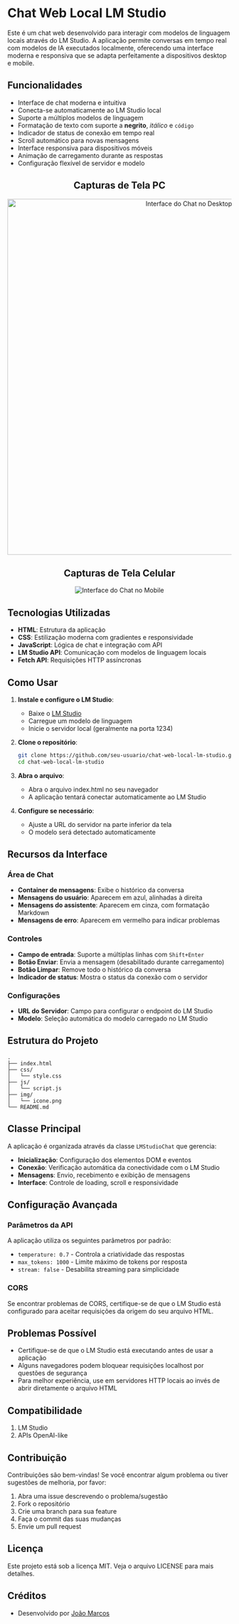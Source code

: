 # Chat Web Local LM Studio

Este é um chat web desenvolvido para interagir com modelos de linguagem locais através do LM Studio. A aplicação permite conversas em tempo real com modelos de IA executados localmente, oferecendo uma interface moderna e responsiva que se adapta perfeitamente a dispositivos desktop e mobile.

## Funcionalidades

- Interface de chat moderna e intuitiva
- Conecta-se automaticamente ao LM Studio local
- Suporte a múltiplos modelos de linguagem
- Formatação de texto com suporte a **negrito**, *itálico* e `código`
- Indicador de status de conexão em tempo real
- Scroll automático para novas mensagens
- Interface responsiva para dispositivos móveis
- Animação de carregamento durante as respostas
- Configuração flexível de servidor e modelo

<h2 align="center">Capturas de Tela PC</h2>

<p align="center">
  <img src="https://blogger.googleusercontent.com/img/a/AVvXsEj4ajTvvwQ8WzX-uNYM7SHiwikE5Y2mcLZGTUv6nfLvj-WcIKlWBiwcApB8yrVgDxh6qBCtuDgQBZsW8WklUCpjgIMtiaClpRdgdCSx0bPHvxeZSt7Y-45TOmBql0Hkmp2hker6570OFR4zjOrSNvlzzdmQWoLUF1P4K3jsIAYJbZr2oUNdohenpmvN33MU" width="800" alt="Interface do Chat no Desktop">
</p>

<h2 align="center">Capturas de Tela Celular</h2>

<p align="center">
  <img src="https://blogger.googleusercontent.com/img/a/AVvXsEjNxMfG_d7jM1wwJPI6gkmZbP6iCcDZTaXEX6tKk5N-858uh4zHhMsIvtbTS038s8-n6mWugJIrTtDdO4nRvGcfpb4N592JzK75XRCQ9LL9VshWRtteeCH_T_rxSD8W76_vGuYGFa0CFbgVsTGnw8l9MET0rMcV-HheuRq0GBaa4IMFjgsHC-lVNX3Bcvah" alt="Interface do Chat no Mobile">
</p>

## Tecnologias Utilizadas

- **HTML**: Estrutura da aplicação
- **CSS**: Estilização moderna com gradientes e responsividade
- **JavaScript**: Lógica de chat e integração com API
- **LM Studio API**: Comunicação com modelos de linguagem locais
- **Fetch API**: Requisições HTTP assíncronas

## Como Usar

1. **Instale e configure o LM Studio**:
   - Baixe o [LM Studio](https://lmstudio.ai/)
   - Carregue um modelo de linguagem
   - Inicie o servidor local (geralmente na porta 1234)

2. **Clone o repositório**:
   ```bash
   git clone https://github.com/seu-usuario/chat-web-local-lm-studio.git
   cd chat-web-local-lm-studio
   ```

3. **Abra o arquivo**:
   - Abra o arquivo index.html no seu navegador
   - A aplicação tentará conectar automaticamente ao LM Studio

4. **Configure se necessário**:
   - Ajuste a URL do servidor na parte inferior da tela
   - O modelo será detectado automaticamente

## Recursos da Interface

### Área de Chat
- **Container de mensagens**: Exibe o histórico da conversa
- **Mensagens do usuário**: Aparecem em azul, alinhadas à direita
- **Mensagens do assistente**: Aparecem em cinza, com formatação Markdown
- **Mensagens de erro**: Aparecem em vermelho para indicar problemas

### Controles
- **Campo de entrada**: Suporte a múltiplas linhas com `Shift+Enter`
- **Botão Enviar**: Envia a mensagem (desabilitado durante carregamento)
- **Botão Limpar**: Remove todo o histórico da conversa
- **Indicador de status**: Mostra o status da conexão com o servidor

### Configurações
- **URL do Servidor**: Campo para configurar o endpoint do LM Studio
- **Modelo**: Seleção automática do modelo carregado no LM Studio

## Estrutura do Projeto

```plaintext
.
├── index.html
├── css/
│   └── style.css
├── js/
│   └── script.js
├── img/
│   └── icone.png
└── README.md
```

## Classe Principal

A aplicação é organizada através da classe `LMStudioChat` que gerencia:

- **Inicialização**: Configuração dos elementos DOM e eventos
- **Conexão**: Verificação automática da conectividade com o LM Studio
- **Mensagens**: Envio, recebimento e exibição de mensagens
- **Interface**: Controle de loading, scroll e responsividade

## Configuração Avançada

### Parâmetros da API
A aplicação utiliza os seguintes parâmetros por padrão:
- `temperature: 0.7` - Controla a criatividade das respostas
- `max_tokens: 1000` - Limite máximo de tokens por resposta
- `stream: false` - Desabilita streaming para simplicidade

### CORS
Se encontrar problemas de CORS, certifique-se de que o LM Studio está configurado para aceitar requisições da origem do seu arquivo HTML.

## Problemas Possível 

- Certifique-se de que o LM Studio está executando antes de usar a aplicação
- Alguns navegadores podem bloquear requisições localhost por questões de segurança
- Para melhor experiência, use em servidores HTTP locais ao invés de abrir diretamente o arquivo HTML

## Compatibilidade
1. LM Studio
2. APIs OpenAI-like

## Contribuição

Contribuições são bem-vindas! Se você encontrar algum problema ou tiver sugestões de melhoria, por favor:

1. Abra uma issue descrevendo o problema/sugestão
2. Fork o repositório
3. Crie uma branch para sua feature
4. Faça o commit das suas mudanças
5. Envie um pull request

## Licença

Este projeto está sob a licença MIT. Veja o arquivo LICENSE para mais detalhes.

## Créditos

- Desenvolvido por [João Marcos](https://links.jm7087.com)
